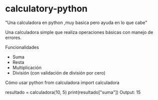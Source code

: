 # calculatory-python
"Una calculadora en python ,muy basica pero ayuda en lo que cabe"


Una calculadora simple que realiza operaciones básicas con manejo de errores.

Funcionalidades
- Suma
- Resta
- Multiplicación
- División (con validación de división por cero)

Cómo usar
python
from calculadora import calculadora

resultado = calculadora(10, 5)
print(resultado["suma"])   Output: 15
